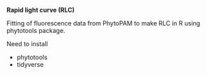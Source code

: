 **Rapid light curve (RLC)** 

Fitting of fluorescence data from PhytoPAM to make RLC in R using phytotools package.

Need to install
* phytotools
* tidyverse
